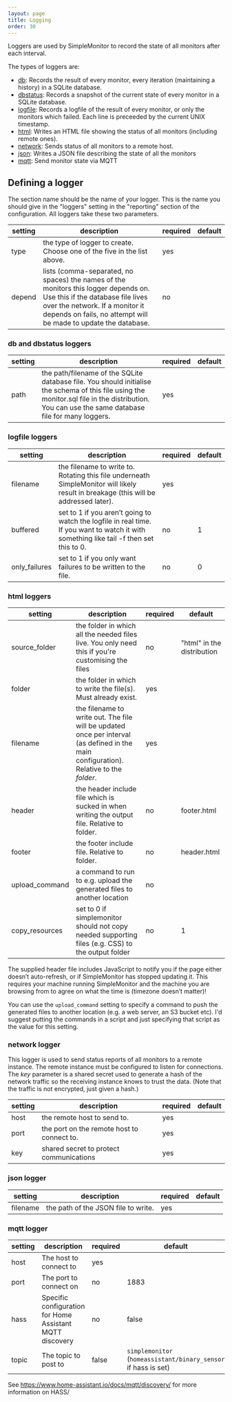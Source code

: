 ```yaml
---
layout: page
title: Logging
order: 30
---
```


Loggers are used by SimpleMonitor to record the state of all monitors after each interval.

The types of loggers are:

* [db](#db): Records the result of every monitor, every iteration (maintaining a history) in a SQLite database.
* [dbstatus](#dbstatus): Records a snapshot of the current state of every monitor in a SQLite database.
* [logfile](#logfile): Records a logfile of the result of every monitor, or only the monitors which failed. Each line is preceeded by the current UNIX timestamp.
* [html](#html): Writes an HTML file showing the status of all monitors (including remote ones).
* [network](#network): Sends status of all monitors to a remote host.
* [json](#json): Writes a JSON file describing the state of all the monitors
* [mqtt](#mqtt): Send monitor state via MQTT

## Defining a logger

The section name should be the name of your logger. This is the name you should give in the "loggers" setting in the "reporting" section of the configuration. All loggers take these two parameters.

| setting | description | required | default |
|---|---|---|---|
|type|the type of logger to create. Choose one of the five in the list above.|yes| |
|depend|lists (comma-separated, no spaces) the names of the monitors this logger depends on. Use this if the database file lives over the network. If a monitor it depends on fails, no attempt will be made to update the database.| no | |

### <a name="db"></a><a name="dbstatus"></a>db and dbstatus loggers

| setting | description | required | default |
|---|---|---|---|
|path|the path/filename of the SQLite database file. You should initialise the schema of this file using the monitor.sql file in the distribution. You can use the same database file for many loggers.| yes | |

### <a name="logfile"></a>logfile loggers

| setting | description | required | default |
|---|---|---|---|
|filename|the filename to write to. Rotating this file underneath SimpleMonitor will likely result in breakage (this will be addressed later).|yes| |
|buffered|set to 1 if you aren’t going to watch the logfile in real time. If you want to watch it with something like tail -f then set this to 0.|no|1|
|only_failures|set to 1 if you only want failures to be written to the file.|no|0|

### <a name="html"></a>html loggers

| setting | description | required | default |
|---|---|---|---|
|source_folder|the folder in which all the needed files live. You only need this if you're customising the files|no|"html" in the distribution|
|folder|the folder in which to write the file(s). Must already exist.|yes| |
|filename|the filename to write out. The file will be updated once per interval (as defined in the main configuration). Relative to the *folder*.|yes| |
|header|the header include file which is sucked in when writing the output file. Relative to folder.|no|footer.html|
|footer|the footer include file. Relative to folder.|no|header.html|
|upload_command|a command to run to e.g. upload the generated files to another location|no| |
|copy_resources|set to 0 if simplemonitor should not copy needed supporting files (e.g. CSS) to the output folder|no|1|

The supplied header file includes JavaScript to notify you if the page either doesn’t auto-refresh, or if SimpleMonitor has stopped updating it. This requires your machine running SimpleMonitor and the machine you are browsing from to agree on what the time is (timezone doesn’t matter)!

You can use the `upload_command` setting to specify a command to push the generated files to another location (e.g. a web server, an S3 bucket etc). I'd suggest putting the commands in a script and just specifying that script as the value for this setting.

### <a name="network"></a>network logger

This logger is used to send status reports of all monitors to a remote instance. The remote instance must be configured to listen for connections. The *key* parameter is a shared secret used to generate a hash of the network traffic so the receiving instance knows to trust the data. (Note that the traffic is not encrypted, just given a hash.)

| setting | description | required | default |
|---|---|---|---|
|host|the remote host to send to.|yes| |
|port|the port on the remote host to connect to.|yes| |
|key|shared secret to protect communications|yes| |

### <a name="json"></a>json logger

| setting | description | required | default |
|---|---|---|---|
|filename|the path of the JSON file to write.|yes| |

### <a name="mqtt"></a>mqtt logger

| setting | description | required | default |
|---|---|---|---|
|host|The host to connect to|yes| |
|port|The port to connect on|no|1883|
|hass|Specific configuration for Home Assistant MQTT discovery|no|false|
|topic|The topic to post to|false|`simplemonitor` (`homeassistant/binary_sensor` if hass is set)|

See <https://www.home-assistant.io/docs/mqtt/discovery/> for more information on HASS/
